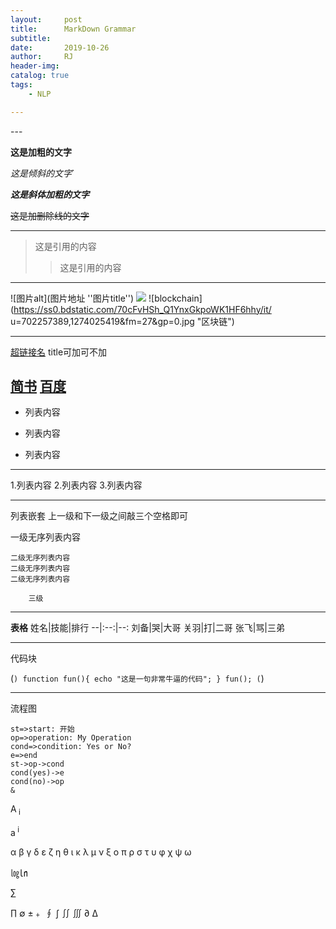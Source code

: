 ```yaml
---
layout:     post
title:      MarkDown Grammar
subtitle:   
date:       2019-10-26
author:     RJ
header-img: 
catalog: true
tags:
    - NLP

---
```

<p id = "build"></p>
---

**这是加粗的文字**

*这是倾斜的文字*`

***这是斜体加粗的文字***

~~这是加删除线的文字~~

____
>这是引用的内容
>>这是引用的内容
___
![图片alt](图片地址 ''图片title'')
![](https://raw.githubusercontent.com/rejae/rejae.github.io/master/img/20191028attention.jpg)
![blockchain](https://ss0.bdstatic.com/70cFvHSh_Q1YnxGkpoWK1HF6hhy/it/
u=702257389,1274025419&fm=27&gp=0.jpg "区块链")
_____

[超链接名](超链接地址 "超链接title")
title可加可不加

[简书](http://jianshu.com)
[百度](http://baidu.com)
---------
- 列表内容
+ 列表内容
* 列表内容
___
1.列表内容
2.列表内容
3.列表内容
____
列表嵌套
上一级和下一级之间敲三个空格即可

一级无序列表内容

    二级无序列表内容
    二级无序列表内容
    二级无序列表内容
       
        三级

___
**表格**
姓名|技能|排行
--|:--:|--:
刘备|哭|大哥
关羽|打|二哥
张飞|骂|三弟
____

代码块

(```)
    function fun(){
         echo "这是一句非常牛逼的代码";
    }
    fun();
(```)
____
流程图

```flow
st=>start: 开始
op=>operation: My Operation
cond=>condition: Yes or No?
e=>end
st->op->cond
cond(yes)->e
cond(no)->op
&
```

A<sub> i </sub>

a<sup> i </sup>

α
β
γ
δ
ε
ζ
η
θ
ι
κ
λ
μ
ν
ξ
ο
π
ρ
σ
τ
υ
φ
χ
ψ
ω

㏒㏑

∑

∏
∅
±﹢
∮
∫
∬
∭
∂
∆